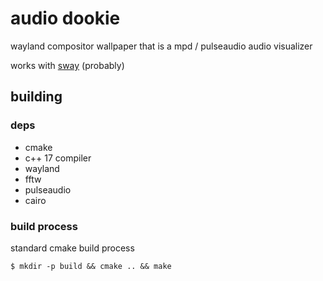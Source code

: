 # audio dookie

wayland compositor wallpaper that is a mpd / pulseaudio audio visualizer

works with [sway](https://github.com/swaywm/sway) (probably)

## building

### deps

* cmake
* c++ 17 compiler
* wayland 
* fftw
* pulseaudio
* cairo

### build process

standard cmake build process

    $ mkdir -p build && cmake .. && make 
    
    
